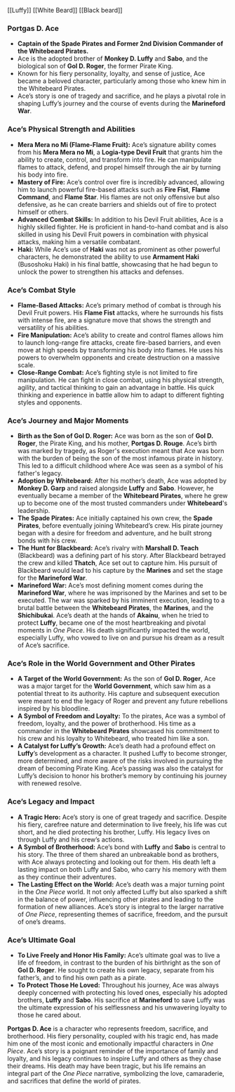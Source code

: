 [[Luffy]] [[White Beard]] [[Black beard]]
### **Portgas D. Ace**

- **Captain of the Spade Pirates and Former 2nd Division Commander of the Whitebeard Pirates.**
- Ace is the adopted brother of **Monkey D. Luffy** and **Sabo**, and the biological son of **Gol D. Roger**, the former Pirate King.
- Known for his fiery personality, loyalty, and sense of justice, Ace became a beloved character, particularly among those who knew him in the Whitebeard Pirates.
- Ace’s story is one of tragedy and sacrifice, and he plays a pivotal role in shaping Luffy’s journey and the course of events during the **Marineford War**.

### **Ace’s Physical Strength and Abilities**

- **Mera Mera no Mi (Flame-Flame Fruit):** Ace’s signature ability comes from his **Mera Mera no Mi**, a **Logia-type Devil Fruit** that grants him the ability to create, control, and transform into fire. He can manipulate flames to attack, defend, and propel himself through the air by turning his body into fire.
- **Mastery of Fire:** Ace’s control over fire is incredibly advanced, allowing him to launch powerful fire-based attacks such as **Fire Fist**, **Flame Command**, and **Flame Star**. His flames are not only offensive but also defensive, as he can create barriers and shields out of fire to protect himself or others.
- **Advanced Combat Skills:** In addition to his Devil Fruit abilities, Ace is a highly skilled fighter. He is proficient in hand-to-hand combat and is also skilled in using his Devil Fruit powers in combination with physical attacks, making him a versatile combatant.
- **Haki:** While Ace’s use of **Haki** was not as prominent as other powerful characters, he demonstrated the ability to use **Armament Haki** (Busoshoku Haki) in his final battle, showcasing that he had begun to unlock the power to strengthen his attacks and defenses.

### **Ace’s Combat Style**

- **Flame-Based Attacks:** Ace’s primary method of combat is through his Devil Fruit powers. His **Flame Fist** attacks, where he surrounds his fists with intense fire, are a signature move that shows the strength and versatility of his abilities.
- **Fire Manipulation:** Ace’s ability to create and control flames allows him to launch long-range fire attacks, create fire-based barriers, and even move at high speeds by transforming his body into flames. He uses his powers to overwhelm opponents and create destruction on a massive scale.
- **Close-Range Combat:** Ace’s fighting style is not limited to fire manipulation. He can fight in close combat, using his physical strength, agility, and tactical thinking to gain an advantage in battle. His quick thinking and experience in battle allow him to adapt to different fighting styles and opponents.

### **Ace’s Journey and Major Moments**

- **Birth as the Son of Gol D. Roger:** Ace was born as the son of **Gol D. Roger**, the Pirate King, and his mother, **Portgas D. Rouge**. Ace’s birth was marked by tragedy, as Roger's execution meant that Ace was born with the burden of being the son of the most infamous pirate in history. This led to a difficult childhood where Ace was seen as a symbol of his father's legacy.
- **Adoption by Whitebeard:** After his mother’s death, Ace was adopted by **Monkey D. Garp** and raised alongside **Luffy** and **Sabo**. However, he eventually became a member of the **Whitebeard Pirates**, where he grew up to become one of the most trusted commanders under **Whitebeard**'s leadership.
- **The Spade Pirates:** Ace initially captained his own crew, the **Spade Pirates**, before eventually joining Whitebeard’s crew. His pirate journey began with a desire for freedom and adventure, and he built strong bonds with his crew.
- **The Hunt for Blackbeard:** Ace’s rivalry with **Marshall D. Teach** (Blackbeard) was a defining part of his story. After Blackbeard betrayed the crew and killed **Thatch**, Ace set out to capture him. His pursuit of Blackbeard would lead to his capture by the **Marines** and set the stage for the **Marineford War**.
- **Marineford War:** Ace’s most defining moment comes during the **Marineford War**, where he was imprisoned by the Marines and set to be executed. The war was sparked by his imminent execution, leading to a brutal battle between the **Whitebeard Pirates**, the **Marines**, and the **Shichibukai**. Ace’s death at the hands of **Akainu**, when he tried to protect **Luffy**, became one of the most heartbreaking and pivotal moments in _One Piece_. His death significantly impacted the world, especially Luffy, who vowed to live on and pursue his dream as a result of Ace’s sacrifice.

### **Ace’s Role in the World Government and Other Pirates**

- **A Target of the World Government:** As the son of **Gol D. Roger**, Ace was a major target for the **World Government**, which saw him as a potential threat to its authority. His capture and subsequent execution were meant to end the legacy of Roger and prevent any future rebellions inspired by his bloodline.
- **A Symbol of Freedom and Loyalty:** To the pirates, Ace was a symbol of freedom, loyalty, and the power of brotherhood. His time as a commander in the **Whitebeard Pirates** showcased his commitment to his crew and his loyalty to Whitebeard, who treated him like a son.
- **A Catalyst for Luffy’s Growth:** Ace’s death had a profound effect on **Luffy**’s development as a character. It pushed Luffy to become stronger, more determined, and more aware of the risks involved in pursuing the dream of becoming Pirate King. Ace’s passing was also the catalyst for Luffy’s decision to honor his brother’s memory by continuing his journey with renewed resolve.

### **Ace’s Legacy and Impact**

- **A Tragic Hero:** Ace’s story is one of great tragedy and sacrifice. Despite his fiery, carefree nature and determination to live freely, his life was cut short, and he died protecting his brother, Luffy. His legacy lives on through Luffy and his crew’s actions.
- **A Symbol of Brotherhood:** Ace’s bond with **Luffy** and **Sabo** is central to his story. The three of them shared an unbreakable bond as brothers, with Ace always protecting and looking out for them. His death left a lasting impact on both Luffy and Sabo, who carry his memory with them as they continue their adventures.
- **The Lasting Effect on the World:** Ace’s death was a major turning point in the _One Piece_ world. It not only affected Luffy but also sparked a shift in the balance of power, influencing other pirates and leading to the formation of new alliances. Ace’s story is integral to the larger narrative of _One Piece_, representing themes of sacrifice, freedom, and the pursuit of one’s dreams.

### **Ace’s Ultimate Goal**

- **To Live Freely and Honor His Family:** Ace’s ultimate goal was to live a life of freedom, in contrast to the burden of his birthright as the son of **Gol D. Roger**. He sought to create his own legacy, separate from his father’s, and to find his own path as a pirate.
- **To Protect Those He Loved:** Throughout his journey, Ace was always deeply concerned with protecting his loved ones, especially his adopted brothers, **Luffy** and **Sabo**. His sacrifice at **Marineford** to save Luffy was the ultimate expression of his selflessness and his unwavering loyalty to those he cared about.

**Portgas D. Ace** is a character who represents freedom, sacrifice, and brotherhood. His fiery personality, coupled with his tragic end, has made him one of the most iconic and emotionally impactful characters in _One Piece_. Ace’s story is a poignant reminder of the importance of family and loyalty, and his legacy continues to inspire Luffy and others as they chase their dreams. His death may have been tragic, but his life remains an integral part of the _One Piece_ narrative, symbolizing the love, camaraderie, and sacrifices that define the world of pirates.